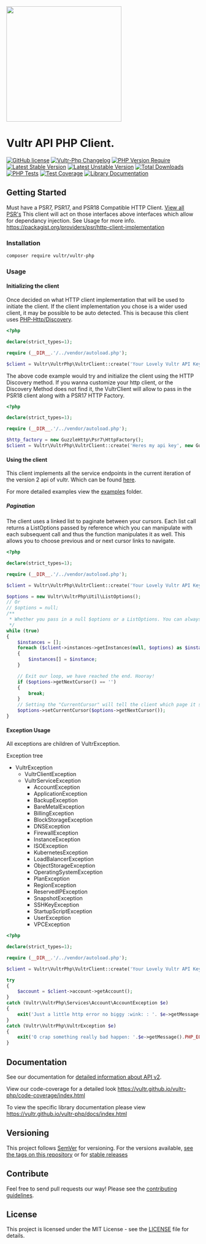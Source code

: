 <img src="https://www.vultr.com/dist/img/brand/logo-dark.svg" width="300">

# Vultr API PHP Client.

[![GitHub license](https://img.shields.io/badge/license-MIT-blue.svg)](https://raw.githubusercontent.com/vultr/vultr-php/main/LICENSE)
[![Vultr-Php Changelog](https://img.shields.io/badge/-changelog-blue)](https://github.com/vultr/vultr-php/blob/main/CHANGELOG.md)
[![PHP Version Require](http://poser.pugx.org/vultr/vultr-php/require/php)](https://packagist.org/packages/vultr/vultr-php)
[![Latest Stable Version](http://poser.pugx.org/vultr/vultr-php/v)](https://packagist.org/packages/vultr/vultr-php)
[![Latest Unstable Version](http://poser.pugx.org/vultr/vultr-php/v/unstable)](https://packagist.org/packages/vultr/vultr-php)
[![Total Downloads](http://poser.pugx.org/vultr/vultr-php/downloads)](https://packagist.org/packages/vultr/vultr-php)
[![PHP Tests](https://github.com/vultr/vultr-php/actions/workflows/php.yml/badge.svg?branch=main)](https://github.com/vultr/vultr-php/actions/workflows/php.yml)
[![Test Coverage](https://vultr.github.io/vultr-php/code-coverage/badge.svg)](https://vultr.github.io/vultr-php/code-coverage/index.html)
[![Library Documentation](https://img.shields.io/badge/documentation-blue)](https://vultr.github.io/vultr-php/docs/index.html)

## Getting Started

Must have a PSR7, PSR17, and PSR18 Compatible HTTP Client. 
[View all PSR's](https://www.php-fig.org/psr/)
This client will act on those interfaces above interfaces which allow for dependancy injection. See Usage for more info.
https://packagist.org/providers/psr/http-client-implementation

### Installation
```sh
composer require vultr/vultr-php
```

### Usage

#### Initializing the client
Once decided on what HTTP client implementation that will be used to initiate the client. If the client implementation you chose is a wider used client, it may be possible to be auto detected. This is because this client uses [PHP-Http/Discovery](https://github.com/php-http/discovery).
```php
<?php

declare(strict_types=1);

require (__DIR__.'/../vendor/autoload.php');

$client = Vultr\VultrPhp\VultrClient::create('Your Lovely Vultr API Key');
```
The above code example would try and initialize the client using the HTTP Discovery method. If you wanna customize your http client, or the Discovery Method does not find it, the VultrClient will allow to pass in the PSR18 client along with a PSR17 HTTP Factory.

```php
<?php

declare(strict_types=1);

require (__DIR__.'/../vendor/autoload.php');

$http_factory = new GuzzleHttp\Psr7\HttpFactory();
$client = Vultr\VultrPhp\VultrClient::create('Heres my api key', new GuzzleHttp\Client(), $http_factory, $http_factory);
```

#### Using the client
This client implements all the service endpoints in the current iteration of the version 2 api of vultr. Which can be found [here](https://www.vultr.com/api).

For more detailed examples view the [examples](https://github.com/vultr/vultr-php/tree/main/examples) folder.

##### Pagination
The client uses a linked list to paginate between your cursors. Each list call returns a ListOptions passed by reference which you can manipulate with each subsequent call and thus the function manipulates it as well. This allows you to choose previous and or next cursor links to navigate.

```php
<?php

declare(strict_types=1);

require (__DIR__.'/../vendor/autoload.php');

$client = Vultr\VultrPhp\VultrClient::create('Your Lovely Vultr API Key');

$options = new Vultr\VultrPhp\Util\ListOptions();
// Or
// $options = null;
/**
 * Whether you pass in a null $options or a ListOptions. You can always expect to have ListOptions be passed back out too you when calling the function.
 */
while (true)
{
	$instances = [];
	foreach ($client->instances->getInstances(null, $options) as $instance)
	{
		$instances[] = $instance;
	}

	// Exit our loop, we have reached the end. Hooray!
	if ($options->getNextCursor() == '')
	{
		break;
	}
	// Setting the "CurrentCursor" will tell the client which page it should transcode the url to make the request too.
	$options->setCurrentCursor($options->getNextCursor());
}

```

#### Exception Usage

All exceptions are children of VultrException. 

Exception tree

* VultrException
	* VultrClientException
	* VultrServiceException
		* AccountException
		* ApplicationException
		* BackupException
		* BareMetalException
		* BillingException
		* BlockStorageException
		* DNSException
		* FirewallException
		* InstanceException
		* ISOException
		* KubernetesException
		* LoadBalancerException
		* ObjectStorageException
		* OperatingSystemException
		* PlanException
		* RegionException
		* ReservedIPException
		* SnapshotException
		* SSHKeyException
		* StartupScriptException
		* UserException
		* VPCException

```php
<?php

declare(strict_types=1);

require (__DIR__.'/../vendor/autoload.php');

$client = Vultr\VultrPhp\VultrClient::create('Your Lovely Vultr API Key');

try
{
	$account = $client->account->getAccount();
}
catch (Vultr\VultrPhp\Services\Account\AccountException $e)
{
	exit('Just a little http error no biggy :wink: : '. $e->getMessage().PHP_EOL);
}
catch (Vultr\VultrPhp\VultrException $e)
{
	exit('O crap something really bad happen: '.$e->getMessage().PHP_EOL);
}
```

## Documentation

See our documentation for [detailed information about API v2](https://www.vultr.com/api).

View our code-coverage for a detailed look https://vultr.github.io/vultr-php/code-coverage/index.html

To view the specific library documentation please view https://vultr.github.io/vultr-php/docs/index.html

## Versioning

This project follows [SemVer](https://semver.org/) for versioning. For the versions available, [see the tags on this repository](https://github.com/vultr/vultr-php/tags) or for [stable releases](https://github.com/vultr/vultr-php/releases)

## Contribute

Feel free to send pull requests our way! Please see the [contributing guidelines](CONTRIBUTING.md).

## License

This project is licensed under the MIT License - see the [LICENSE](LICENSE) file for details.


